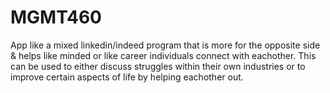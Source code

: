 # MGMT460
App like a mixed linkedin/indeed program that is more for the opposite side &amp; helps like minded or like career individuals connect with eachother. This can be used to either discuss struggles within their own industries or to improve certain aspects of life by helping eachother out.
